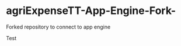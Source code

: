 agriExpenseTT-App-Engine-Fork-
==============================

Forked repository to connect to app engine

Test